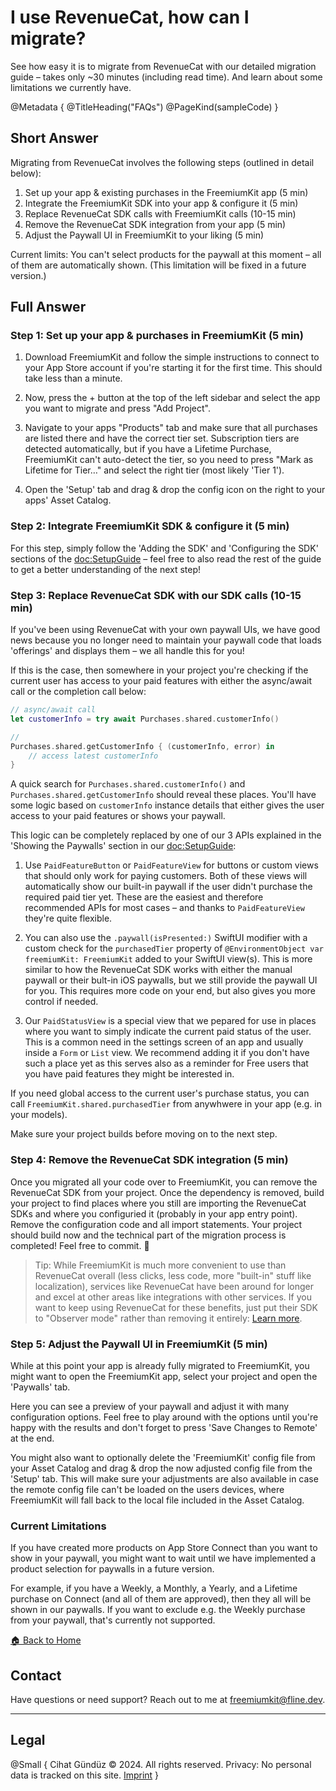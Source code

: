 # I use RevenueCat, how can I migrate?

See how easy it is to migrate from RevenueCat with our detailed migration guide – takes only ~30 minutes (including read time). And learn about some limitations we currently have.

@Metadata {
   @TitleHeading("FAQs")
   @PageKind(sampleCode)
}

## Short Answer

Migrating from RevenueCat involves the following steps (outlined in detail below):

1. Set up your app & existing purchases in the FreemiumKit app (5 min)
1. Integrate the FreemiumKit SDK into your app & configure it (5 min)
1. Replace RevenueCat SDK calls with FreemiumKit calls (10-15 min)
1. Remove the RevenueCat SDK integration from your app (5 min)
1. Adjust the Paywall UI in FreemiumKit to your liking (5 min)

Current limits: You can't select products for the paywall at this moment – all of them are automatically shown. (This limitation will be fixed in a future version.)

## Full Answer

### Step 1: Set up your app & purchases in FreemiumKit (5 min)

1. Download FreemiumKit and follow the simple instructions to connect to your App Store account if you're starting it for the first time. This should take less than a minute.

2. Now, press the + button at the top of the left sidebar and select the app you want to migrate and press "Add Project".

3. Navigate to your apps "Products" tab and make sure that all purchases are listed there and have the correct tier set. Subscription tiers are detected automatically, but if you have a Lifetime Purchase, FreemiumKit can't auto-detect the tier, so you need to press "Mark as Lifetime for Tier…" and select the right tier (most likely 'Tier 1').

4. Open the 'Setup' tab and drag & drop the config icon on the right to your apps' Asset Catalog.

### Step 2: Integrate FreemiumKit SDK & configure it (5 min)

For this step, simply follow the 'Adding the SDK' and 'Configuring the SDK' sections of the <doc:SetupGuide> – feel free to also read the rest of the guide to get a better understanding of the next step!

### Step 3: Replace RevenueCat SDK with our SDK calls (10-15 min)

If you've been using RevenueCat with your own paywall UIs, we have good news because you no longer need to maintain your paywall code that loads 'offerings' and displays them – we all handle this for you!

If this is the case, then somewhere in your project you're checking if the current user has access to your paid features with either the async/await call or the completion call below:

```swift
// async/await call
let customerInfo = try await Purchases.shared.customerInfo()

// 
Purchases.shared.getCustomerInfo { (customerInfo, error) in
    // access latest customerInfo
}
```

A quick search for `Purchases.shared.customerInfo()` and `Purchases.shared.getCustomerInfo` should reveal these places. You'll have some logic based on `customerInfo` instance details that either gives the user access to your paid features or shows your paywall.

This logic can be completely replaced by one of our 3 APIs explained in the 'Showing the Paywalls' section in our <doc:SetupGuide>:

1. Use `PaidFeatureButton` or `PaidFeatureView` for buttons or custom views that should only work for paying customers. Both of these views will automatically show our built-in paywall if the user didn't purchase the required paid tier yet. These are the easiest and therefore recommended APIs for most cases – and thanks to `PaidFeatureView` they're quite flexible.

2. You can also use the `.paywall(isPresented:)` SwiftUI modifier with a custom check for the `purchasedTier` property of `@EnvironmentObject var freemiumKit: FreemiumKit` added to your SwiftUI view(s). This is more similar to how the RevenueCat SDK works with either the manual paywall or their bult-in iOS paywalls, but we still provide the paywall UI for you. This requires more code on your end, but also gives you more control if needed.

3. Our `PaidStatusView` is a special view that we pepared for use in places where you want to simply indicate the current paid status of the user. This is a common need in the settings screen of an app and usually inside a `Form` or `List` view. We recommend adding it if you don't have such a place yet as this serves also as a reminder for Free users that you have paid features they might be interested in.

If you need global access to the current user's purchase status, you can call `FreemiumKit.shared.purchasedTier` from anywhwere in your app (e.g. in your models).

Make sure your project builds before moving on to the next step.

### Step 4: Remove the RevenueCat SDK integration (5 min)

Once you migrated all your code over to FreemiumKit, you can remove the RevenueCat SDK from your project. Once the dependency is removed, build your project to find places where you still are importing the RevenueCat SDKs and where you configuried it (probably in your app entry point). Remove the configuration code and all import statements. Your project should build now and the technical part of the migration process is completed! Feel free to commit. 🎉

> Tip: While FreemiumKit is much more convenient to use than RevenueCat overall (less clicks, less code, more "built-in" stuff like localization), services like RevenueCat have been around for longer and excel at other areas like integrations with other services. If you want to keep using RevenueCat for these benefits, just put their SDK to "Observer mode" rather than removing it entirely: [Learn more](https://www.revenuecat.com/docs/migrating-to-revenuecat/sdk-or-not/finishing-transactions).

### Step 5: Adjust the Paywall UI in FreemiumKit (5 min)

While at this point your app is already fully migrated to FreemiumKit, you might want to open the FreemiumKit app, select your project and open the 'Paywalls' tab.

Here you can see a preview of your paywall and adjust it with many configuration options. Feel free to play around with the options until you're happy with the results and don't forget to press 'Save Changes to Remote' at the end.

You might also want to optionally delete the 'FreemiumKit' config file from your Asset Catalog and drag & drop the now adjusted config file from the 'Setup' tab. This will make sure your adjustments are also available in case the remote config file can't be loaded on the users devices, where FreemiumKit will fall back to the local file included in the Asset Catalog.

### Current Limitations

If you have created more products on App Store Connect than you want to show in your paywall, you might want to wait until we have implemented a product selection for paywalls in a future version.

For example, if you have a Weekly, a Monthly, a Yearly, and a Lifetime purchase on Connect (and all of them are approved), then they all will be shown in our paywalls. If you want to exclude e.g. the Weekly purchase from your paywall, that's currently not supported.

[🏠 Back to Home](https://freemiumkit.app)

## Contact

Have questions or need support? Reach out to me at [freemiumkit@fline.dev](mailto:freemiumkit@fline.dev).

---

## Legal

@Small {
   Cihat Gündüz © 2024. All rights reserved.
   Privacy: No personal data is tracked on this site.
   [Imprint](https://www.fline.dev/imprint/)
}
